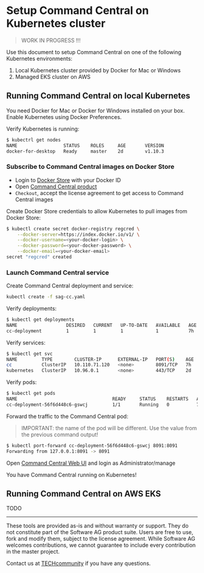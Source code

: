 # Setup Command Central on Kubernetes cluster

> WORK IN PROGRESS !!!

Use this document to setup Command Central on one of the following Kubernetes environments:

1. Local Kubernetes cluster provided by Docker for Mac or Windows
2. Managed EKS cluster on AWS

## Running Command Central on local Kubernetes

You need Docker for Mac or Docker for Windows installed on your box.
Enable Kubernetes using Docker Preferences.

Verify Kubernetes is running:

```bash
$ kubectrl get nodes
NAME                 STATUS    ROLES     AGE       VERSION
docker-for-desktop   Ready     master    2d        v1.10.3
```

### Subscribe to Command Central images on Docker Store

* Login to [Docker Store](https://store.docker.com) with your Docker ID
* Open [Command Central product](https://store.docker.com/images/softwareag-commandcentral)
* `Checkout`, accept the license agreement to get access to Command Central images

Create Docker Store credentials to allow Kubernetes to pull
images from Docker Store:

```bash
$ kubectl create secret docker-registry regcred \
    --docker-server=https://index.docker.io/v1/ \
    --docker-username=<your-docker-login> \
    --docker-password=<your-docker-password> \
    --docker-email=<your-docker-email>
secret "regcred" created
```

### Launch Command Central service

Create Command Central deployment and service:

```bash
kubectl create -f sag-cc.yaml
```

Verify deployments:

```bash
$ kubectl get deployments
NAME                  DESIRED   CURRENT   UP-TO-DATE   AVAILABLE   AGE
cc-deployment         1         1         1            1           7h
```

Verify services:

```bash
$ kubectl get svc
NAME         TYPE        CLUSTER-IP      EXTERNAL-IP   PORT(S)    AGE
cc           ClusterIP   10.110.71.120   <none>        8091/TCP   7h
kubernetes   ClusterIP   10.96.0.1       <none>        443/TCP    2d
```

Verify pods:

```bash
$ kubectl get pods
NAME                                   READY     STATUS    RESTARTS   AGE
cc-deployment-56f6d448c6-gswcj         1/1       Running   0          7h
```

Forward the traffic to the Command Central pod:

> IMPORTANT: the name of the pod will be different. Use the value from the previous command output!

```bash
$ kubectl port-forward cc-deployment-56f6d448c6-gswcj 8091:8091
Forwarding from 127.0.0.1:8091 -> 8091
```

Open [Command Central Web UI](https://127.0.0.1:8091) and
login as Administrator/manage

You have Command Central running on Kubernetes!

## Running Command Central on AWS EKS

TODO
______________________
These tools are provided as-is and without warranty or support. They do not constitute part of the Software AG product suite. Users are free to use, fork and modify them, subject to the license agreement. While Software AG welcomes contributions, we cannot guarantee to include every contribution in the master project.	

Contact us at [TECHcommunity](mailto:technologycommunity@softwareag.com?subject=Github/SoftwareAG) if you have any questions.
